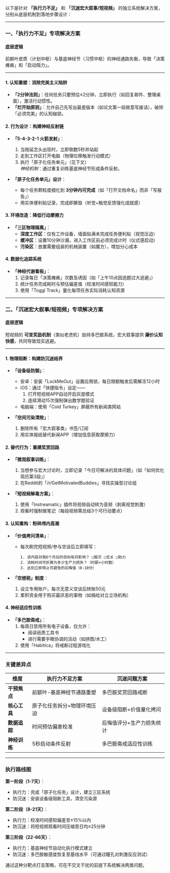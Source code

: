以下是针对 **「执行力不足」** 和 **「沉迷宏大叙事/短视频」** 的独立系统解决方案，分别从底层机制到落地步骤设计：

---

### **一、「执行力不足」专项解决方案**  
#### **底层逻辑**  
前额叶皮质（计划中枢）与基底神经节（习惯中枢）的神经通路失衡，导致「决策瘫痪」和「启动阻力」。

---

#### **1. 认知重塑：消除完美主义陷阱**  
- **「2分钟法则」**：任何任务只要预估≤2分钟，立即执行（如回复邮件、整理桌面），激活行动惯性。  
- **「烂开始原则」**：允许自己先写出最差版本（如论文第一段故意写废话），破除「必须完美」的认知枷锁。  

#### **2. 行为设计：构建神经反射链**  
- **「5-4-3-2-1 火箭发射」**：  
  1. 当拖延念头出现时，立即倒数5秒并站起  
  2. 走到工作区打开电脑（物理位移触发行动模式）  
  3. 执行「原子化任务单元」（见下文）  
  *神经机制*：通过重复训练基底神经节形成条件反射。  

- **「原子化任务单元」设计**：  
  - 每个任务颗粒度细化到 **3分钟内可完成**（如「打开文档命名」而非「写报告」）  
  - 用实体便利贴记录，完成即撕毁（听觉+触觉反馈强化成就感）  

#### **3. 环境改造：降低行动摩擦力**  
- **「三区物理隔离」**：  
  - **深度工作区**：仅有工作设备，墙面贴满未完成任务便利贴（视觉压迫）  
  - **缓冲区**：设置10分钟沙漏，进入工作区前必须完成计时（仪式感启动）  
  - **污染区**：放置需要组装的机械装置（如魔方），增加分心成本  

#### **4. 数据化追踪系统**  
- **「神经代谢看板」**：  
  1. 记录每日「决策瘫痪」次数及诱因（如「上午10点因选题过大逃避」）  
  2. 统计任务完成耗时与预估偏差值（校准时间感知能力）  
  3. 使用「Toggl Track」量化每项任务实际消耗认知资源  

---

### **二、「沉迷宏大叙事/短视频」专项解决方案**  
#### **底层逻辑**  
短视频的 **可变奖励机制**（类似老虎机）劫持多巴胺系统，宏大叙事提供 **廉价认知快感**，共同导致现实逃避。  

---

#### **1. 物理阻断：构建防沉迷结界**  
- **「设备级防御」**：  
  - 安卓：安装「LockMeOut」设置应用锁，每日限额触发后需解冻12小时  
  - iOS：通过「快捷指令」设定——  
    1. 打开短视频APP自动开启灰度模式  
    2. 连续滑动15次强制弹出数学题验证  
  - 电脑端：使用「Cold Turkey」屏蔽所有新闻类网站  

- **「空间污染清除」**：  
  1. 删除所有「宏大叙事类」书签/订阅  
  2. 用实体报纸替代新闻APP（增加信息获取摩擦力）  

#### **2. 替代行为：重建奖赏回路**  
- **「微观叙事训练」**：  
  1. 当想参与宏大讨论时，立即记录「今日可解决的具体问题」（如「如何优化简历第3段」）  
  2. 在Reddit的「/r/GetMotivatedBuddies」寻找实操型讨论组  

- **「短视频解毒方案」**：  
  1. 使用「Instreamatic」插件将视频自动转为音频（剥离视觉刺激）  
  2. 观看时强制做笔记（每段视频需总结3个可行动要点）  

#### **3. 认知重构：粉碎颅内高潮**  
- **「价值拷问清单」**：  
  - 每次刷完短视频/参与空谈后立即填写：  
    ```
    1. 该内容对我6个月后的目标有何影响？ □毁灭 □无关 □助力  
    2. 消耗时间可折算为多少生产力损失？（时薪×小时数）  
    3. 此刻立即停止可避免的后悔值（0-10分）  
    ```  

- **「空想税」制度**：  
  1. 设立专用账户，每次无意义空谈后转账50元  
  2. 累积资金用于购买最厌恶的事物（如捐给对立立场机构）  

#### **4. 神经适应性训练**  
- **「多巴胺斋戒」**：  
  1. 每周日禁用所有电子设备，仅允许：  
     - 阅读纸质工具书  
     - 进行需要手眼协调的活动（如拼图/木工）  
  2. 使用「Habitica」将戒断过程游戏化  

---

### **关键差异点**  
| 维度            | 执行力不足方案                          | 沉迷问题方案                          |  
|-----------------|---------------------------------------|---------------------------------------|  
| **干预焦点**     | 前额叶-基底神经节通路重塑               | 多巴胺奖赏回路戒断                    |  
| **核心工具**     | 原子化任务拆分+物理环境压迫              | 设备级阻断+价值量化拷问                |  
| **数据追踪**     | 时间预估偏差校准                        | 后悔值评分+生产力损失统计               |  
| **神经训练**     | 5秒启动条件反射                         | 多巴胺斋戒适应性训练                   |  

---

### **执行路线图**  
**第一阶段（1-7天）**：  
- 执行力：完成「原子化任务」设计，建立三区系统  
- 防沉迷：安装设备级阻断工具，清空污染源  

**第二阶段（8-21天）**：  
- 执行力：校准时间感知偏差至±15%以内  
- 防沉迷：将短视频观看时间压缩至日均≤25分钟  

**第三阶段（22-66天）**：  
- 执行力：基底神经节自动化执行模式建立  
- 防沉迷：多巴胺敏感度恢复至基线水平（可通过瞳孔对刺激反应测试）  

通过这种分靶点打击策略，可在不交叉干扰的前提下系统解决两类问题。
